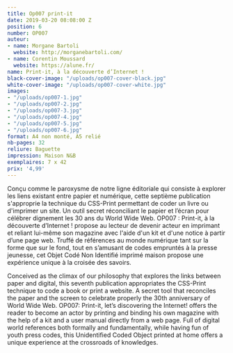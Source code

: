 ```yaml
---
title: Op007 print-it
date: 2019-03-20 08:08:00 Z
position: 6
number: OP007
auteur:
- name: Morgane Bartoli
  website: http://morganebartoli.com/
- name: Corentin Moussard
  website: https://alune.fr/
name: Print-it, à la découverte d’Internet !
black-cover-image: "/uploads/op007-cover-black.jpg"
white-cover-image: "/uploads/op007-cover-white.jpg"
images:
- "/uploads/op007-1.jpg"
- "/uploads/op007-2.jpg"
- "/uploads/op007-3.jpg"
- "/uploads/op007-4.jpg"
- "/uploads/op007-5.jpg"
- "/uploads/op007-6.jpg"
format: A4 non monté, A5 relié
nb-pages: 32
reliure: Baguette
impression: Maison N&B
exemplaires: 7 x 42
prix: '4,99'
---
```


Conçu comme le paroxysme de notre ligne éditoriale qui consiste à explorer les liens existant entre papier et numérique, cette septième publication s'approprie la technique du CSS-Print permettant de coder un livre ou d'imprimer un site. Un outil secret réconciliant le papier et l’écran pour célébrer dignement les 30 ans du World Wide Web.
OP007 : Print-it, à la découverte d’Internet ! propose au lecteur de devenir acteur en imprimant et reliant lui-même son magazine avec l'aide d'un kit et d'une notice à partir d’une page web.
Truffé de références au monde numérique tant sur la forme que sur le fond, tout en s’amusant de codes empruntés à la presse jeunesse, cet Objet Codé Non Identifié imprimé maison propose une expérience unique à la croisée des savoirs.

Conceived as the climax of our philosophy that explores the links between paper and digital, this seventh publication appropriates the CSS-Print technique to code a book or print a website. A secret tool that reconciles the paper and the screen to celebrate properly the 30th anniversary of World Wide Web.
OP007: Print-it, let’s discovering the Internet! offers the reader to become an actor by printing and binding his own magazine with the help of a kit and a user manual directly from a web page.
Full of digital world references both formally and fundamentally, while having fun of youth press codes, this Unidentified Coded Object printed at home offers a unique experience at the crossroads of knowledges.